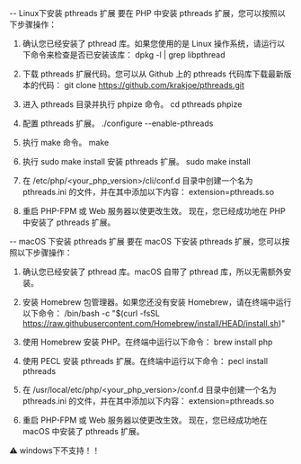 -- Linux下安装 pthreads 扩展
要在 PHP 中安装 pthreads 扩展，您可以按照以下步骤操作：

1. 确认您已经安装了 pthread 库。如果您使用的是 Linux 操作系统，请运行以下命令来检查是否已安装该库：
dpkg -l | grep libpthread

2. 下载 pthreads 扩展代码。您可以从 Github 上的 pthreads 代码库下载最新版本的代码：
git clone https://github.com/krakjoe/pthreads.git

3. 进入 pthreads 目录并执行 phpize 命令。
cd pthreads
phpize

4. 配置 pthreads 扩展。
./configure --enable-pthreads

5. 执行 make 命令。
make

6. 执行 sudo make install 安装 pthreads 扩展。
sudo make install

7. 在 /etc/php/<your_php_version>/cli/conf.d 目录中创建一个名为 pthreads.ini 的文件，并在其中添加以下内容：
extension=pthreads.so
8. 重启 PHP-FPM 或 Web 服务器以使更改生效。
现在，您已经成功地在 PHP 中安装了 pthreads 扩展。


-- macOS 下安装 pthreads 扩展
要在 macOS 下安装 pthreads 扩展，您可以按照以下步骤操作：

1. 确认您已经安装了 pthread 库。macOS 自带了 pthread 库，所以无需额外安装。
   
2. 安装 Homebrew 包管理器。如果您还没有安装 Homebrew，请在终端中运行以下命令：
/bin/bash -c "$(curl -fsSL https://raw.githubusercontent.com/Homebrew/install/HEAD/install.sh)"

3. 使用 Homebrew 安装 PHP。在终端中运行以下命令：
brew install php

4. 使用 PECL 安装 pthreads 扩展。在终端中运行以下命令：
pecl install pthreads

5. 在 /usr/local/etc/php/<your_php_version>/conf.d 目录中创建一个名为 pthreads.ini 的文件，并在其中添加以下内容：
extension=pthreads.so

6. 重启 PHP-FPM 或 Web 服务器以使更改生效。
现在，您已经成功地在 macOS 中安装了 pthreads 扩展。

⚠️ windows下不支持！！


